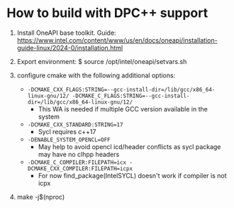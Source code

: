 # How to build with DPC++ support

1. Install OneAPI base toolkit. Guide: https://www.intel.com/content/www/us/en/docs/oneapi/installation-guide-linux/2024-0/installation.html
2. Export environment:
    $ source /opt/intel/oneapi/setvars.sh

3. configure cmake with the following additional options:
    - `-DCMAKE_CXX_FLAGS:STRING=--gcc-install-dir=/lib/gcc/x86_64-linux-gnu/12/ -DCMAKE_C_FLAGS:STRING=--gcc-install-dir=/lib/gcc/x86_64-linux-gnu/12/`
        - This WA is needed if multiple GCC version available in the system
    - `-DCMAKE_CXX_STANDARD:STRING=17`
        - Sycl requires c++17
    - `-DENABLE_SYSTEM_OPENCL=OFF`
        - May help to avoid opencl icd/header conflicts as sycl package may have no clhpp headers
    - `-DCMAKE_C_COMPILER:FILEPATH=icx -DCMAKE_CXX_COMPILER:FILEPATH=icpx`
        - For now find_package(IntelSYCL) doesn't work if compiler is not icpx
4. make -j$(nproc)
